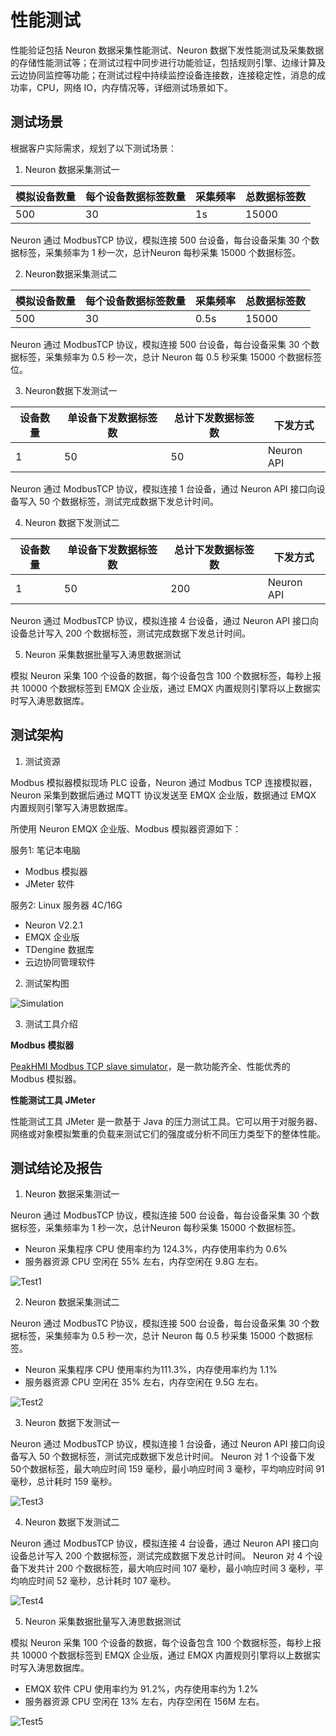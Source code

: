 # 性能测试

性能验证包括  Neuron 数据采集性能测试、Neuron 数据下发性能测试及采集数据的存储性能测试等；在测试过程中同步进行功能验证，包括规则引擎、边缘计算及云边协同监控等功能；在测试过程中持续监控设备连接数，连接稳定性，消息的成功率，CPU，网络 IO，内存情况等，详细测试场景如下。

## 测试场景

根据客户实际需求，规划了以下测试场景：

1. Neuron 数据采集测试一

| 模拟设备数量 | 每个设备数据标签数量 | 采集频率 | 总数据标签数 |
| ------------ | --------- | ---------- | --------- |
| 500 | 30 | 1s | 15000 |

Neuron 通过 ModbusTCP 协议，模拟连接 500 台设备，每台设备采集 30 个数据标签，采集频率为 1 秒一次，总计Neuron 每秒采集 15000 个数据标签。

2. Neuron数据采集测试二

| 模拟设备数量 | 每个设备数据标签数量 | 采集频率 | 总数据标签数 |
| ------------ | --------- | ---------- | --------- |
| 500 | 30 | 0.5s | 15000 |

Neuron 通过 ModbusTCP 协议，模拟连接 500 台设备，每台设备采集 30 个数据标签，采集频率为 0.5 秒一次，总计 Neuron 每 0.5 秒采集 15000 个数据标签位。

3. Neuron数据下发测试一

| 设备数量 | 单设备下发数据标签数 | 总计下发数据标签数 | 下发方式 |
| ------------ | --------- | ---------- | --------- |
| 1 | 50 | 50 | Neuron API |

Neuron 通过 ModbusTCP 协议，模拟连接 1 台设备，通过 Neuron API 接口向设备写入 50 个数据标签，测试完成数据下发总计时间。

4. Neuron 数据下发测试二

| 设备数量 | 单设备下发数据标签数 | 总计下发数据标签数 | 下发方式 |
| ------------ | --------- | ---------- | --------- |
| 1 | 50 | 200 | Neuron API |

Neuron 通过 ModbusTCP 协议，模拟连接 4 台设备，通过 Neuron API 接口向设备总计写入 200 个数据标签，测试完成数据下发总计时间。

5. Neuron 采集数据批量写入涛思数据测试

模拟 Neuron 采集 100 个设备的数据，每个设备包含 100 个数据标签，每秒上报共 10000 个数据标签到 EMQX 企业版，通过 EMQX 内置规则引擎将以上数据实时写入涛思数据库。

## 测试架构

1. 测试资源

Modbus 模拟器模拟现场 PLC 设备，Neuron 通过 Modbus TCP 连接模拟器，Neuron 采集到数据后通过 MQTT 协议发送至 EMQX 企业版，数据通过 EMQX 内置规则引擎写入涛思数据库。

所使用 Neuron EMQX 企业版、Modbus 模拟器资源如下：

服务1: 笔记本电脑
* Modbus 模拟器
* JMeter 软件

服务2: Linux 服务器 4C/16G
* Neuron V2.2.1
* EMQX 企业版
* TDengine 数据库
* 云边协同管理软件

2. 测试架构图

![Simulation](./assets/performance1.png)

3. 测试工具介绍

<b>Modbus 模拟器</b>

[PeakHMI Modbus TCP slave simulator](https://www.hmisys.com)，是一款功能齐全、性能优秀的 Modbus 模拟器。

<b>性能测试工具 JMeter</b>

性能测试工具 JMeter 是一款基于 Java 的压力测试工具。它可以用于对服务器、网络或对象模拟繁重的负载来测试它们的强度或分析不同压力类型下的整体性能。

## 测试结论及报告

1. Neuron 数据采集测试一

Neuron 通过 ModbusTCP 协议，模拟连接 500 台设备，每台设备采集 30 个数据标签，采集频率为 1 秒一次，总计Neuron 每秒采集 15000 个数据标签。
* Neuron 采集程序 CPU 使用率约为 124.3%，内存使用率约为 0.6%
* 服务器资源 CPU 空闲在 55% 左右，内存空闲在 9.8G 左右。

![Test1](./assets/performance2.png) 

2. Neuron 数据采集测试二

Neuron 通过 ModbusTC P协议，模拟连接 500 台设备，每台设备采集 30 个数据标签，采集频率为 0.5 秒一次，总计 Neuron 每 0.5 秒采集 15000 个数据标签。
* Neuron 采集程序 CPU 使用率约为111.3%，内存使用率约为 1.1%
* 服务器资源 CPU 空闲在 35% 左右，内存空闲在 9.5G 左右。

![Test2](./assets/performance3.png)

3. Neuron 数据下发测试一

Neuron 通过 ModbusTCP 协议，模拟连接 1 台设备，通过 Neuron API 接口向设备写入 50 个数据标签，测试完成数据下发总计时间。
Neuron 对 1 个设备下发50个数据标签，最大响应时间 159 毫秒，最小响应时间 3 毫秒，平均响应时间 91 毫秒，总计耗时 159 毫秒。

![Test3](./assets/performance4.png)

4. Neuron 数据下发测试二

Neuron 通过 ModbusTCP 协议，模拟连接 4 台设备，通过 Neuron API 接口向设备总计写入 200 个数据标签，测试完成数据下发总计时间。
Neuron 对 4 个设备下发共计 200 个数据标签，最大响应时间 107 毫秒，最小响应时间 3 毫秒，平均响应时间 52 毫秒，总计耗时 107 毫秒。

![Test4](./assets/performance5.png)

5. Neuron 采集数据批量写入涛思数据测试

模拟 Neuron 采集 100 个设备的数据，每个设备包含 100 个数据标签，每秒上报共 10000 个数据标签到 EMQX 企业版，通过 EMQX 内置规则引擎将以上数据实时写入涛思数据库。
* EMQX 软件 CPU 使用率约为 91.2%，内存使用率约为 1.2%
* 服务器资源 CPU 空闲在 13% 左右，内存空闲在 156M 左右。

![Test5](./assets/performance6.png)	 







